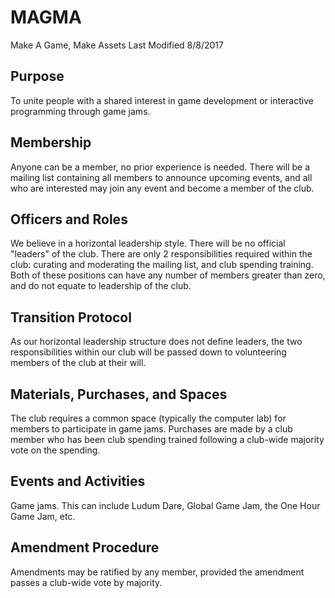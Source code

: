 # MAGMA
Make A Game, Make Assets
Last Modified 8/8/2017

## Purpose
To unite people with a shared interest in game development or interactive
programming through game jams.

## Membership
Anyone can be a member, no prior experience is needed. There will be a
mailing list containing all members to announce upcoming events, and all
who are interested may join any event and become a member of the club.

## Officers and Roles
We believe in a horizontal leadership style. There will be no official "leaders" of the club.
There are only 2 responsibilities required within the club: curating
and moderating the mailing list, and club spending training. Both of
these positions can have any number of members greater than zero, and do not equate to
leadership of the club.

## Transition Protocol
As our horizontal leadership structure does not define leaders, the two responsibilities
within our club will be passed down to volunteering members of the club at their will.

## Materials, Purchases, and Spaces
The club requires a common space (typically the computer lab) for
members to participate in game jams. Purchases are made by a club member
who has been club spending trained following a club-wide majority vote on the
spending.

## Events and Activities
Game jams. This can include Ludum Dare, Global Game Jam, the One Hour Game Jam, etc.

## Amendment Procedure
Amendments may be ratified by any member, provided the amendment passes a
club-wide vote by majority.
